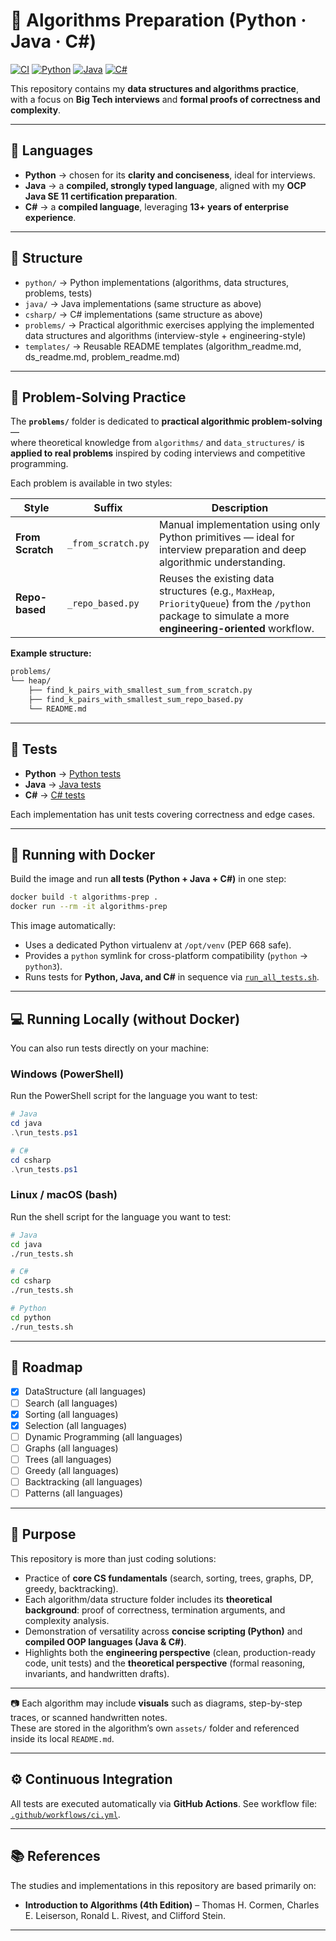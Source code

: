 # 🧮 Algorithms Preparation (Python · Java · C#)

[![CI](https://github.com/OLeandroRodrigues/algorithms-preparation/actions/workflows/ci.yml/badge.svg)](https://github.com/OLeandroRodrigues/algorithms-preparation/actions/workflows/ci.yml)
[![Python](https://img.shields.io/badge/Python-3.10%2B-blue.svg)](https://www.python.org/)
[![Java](https://img.shields.io/badge/Java-11-orange.svg)](https://www.oracle.com/java/)
[![C#](https://img.shields.io/badge/C%23-.NET%207-blueviolet.svg)](https://dotnet.microsoft.com/)

This repository contains my **data structures and algorithms practice**,  
with a focus on **Big Tech interviews** and **formal proofs of correctness and complexity**.

---

## 📌 Languages

- **Python** → chosen for its **clarity and conciseness**, ideal for interviews.  
- **Java**   → a **compiled, strongly typed language**, aligned with my **OCP Java SE 11 certification preparation**.  
- **C#**     → a **compiled language**, leveraging **13+ years of enterprise experience**.  

---

## 📂 Structure

- `python/`    → Python implementations (algorithms, data structures, problems, tests)
- `java/`      → Java implementations (same structure as above)
- `csharp/`    → C# implementations (same structure as above)
- `problems/`  → Practical algorithmic exercises applying the implemented data structures and algorithms (interview-style + engineering-style)
- `templates/` → Reusable README templates (algorithm_readme.md, ds_readme.md, problem_readme.md)

---

## 🧠 Problem-Solving Practice

The **`problems/`** folder is dedicated to **practical algorithmic problem-solving** —  
where theoretical knowledge from `algorithms/` and `data_structures/` is **applied to real problems** inspired by coding interviews and competitive programming.

Each problem is available in two styles:

| Style | Suffix | Description |
|--------|---------|-------------|
| **From Scratch** | `_from_scratch.py` | Manual implementation using only Python primitives — ideal for interview preparation and deep algorithmic understanding. |
| **Repo-based** | `_repo_based.py` | Reuses the existing data structures (e.g., `MaxHeap`, `PriorityQueue`) from the `/python` package to simulate a more **engineering-oriented** workflow. |

**Example structure:**
```bash
problems/
└── heap/
    ├── find_k_pairs_with_smallest_sum_from_scratch.py
    ├── find_k_pairs_with_smallest_sum_repo_based.py
    └── README.md
```
---

## 🧪 Tests

- **Python**  → [Python tests](./python/tests/)  
- **Java**    → [Java tests](./java/tests/)  
- **C#**      → [C# tests](./csharp/tests/)  

Each implementation has unit tests covering correctness and edge cases.  

---

## 🐳 Running with Docker

Build the image and run **all tests (Python + Java + C#)** in one step:

```bash
docker build -t algorithms-prep .
docker run --rm -it algorithms-prep
```

This image automatically:
- Uses a dedicated Python virtualenv at `/opt/venv` (PEP 668 safe).  
- Provides a `python` symlink for cross-platform compatibility (`python` → `python3`).  
- Runs tests for **Python, Java, and C#** in sequence via [`run_all_tests.sh`](./run_all_tests.sh).

---

## 💻 Running Locally (without Docker)

You can also run tests directly on your machine:

### Windows (PowerShell)

Run the PowerShell script for the language you want to test:

```powershell
# Java
cd java
.\run_tests.ps1

# C#
cd csharp
.\run_tests.ps1

```

### Linux / macOS (bash)

Run the shell script for the language you want to test:

```bash
# Java
cd java
./run_tests.sh

# C#
cd csharp
./run_tests.sh

# Python
cd python
./run_tests.sh
```

---

## 🚀 Roadmap

- [x] DataStructure (all languages)  
- [ ] Search (all languages)  
- [x] Sorting (all languages)  
- [x] Selection (all languages)  
- [ ] Dynamic Programming (all languages)
- [ ] Graphs (all languages)
- [ ] Trees (all languages)
- [ ] Greedy (all languages)
- [ ] Backtracking (all languages)
- [ ] Patterns (all languages)

---

## 🎯 Purpose

This repository is more than just coding solutions:  

- Practice of **core CS fundamentals** (search, sorting, trees, graphs, DP, greedy, backtracking).  
- Each algorithm/data structure folder includes its **theoretical background**: proof of correctness, termination arguments, and complexity analysis.  
- Demonstration of versatility across **concise scripting (Python)** and **compiled OOP languages (Java & C#)**.  
- Highlights both the **engineering perspective** (clean, production-ready code, unit tests) and the **theoretical perspective** (formal reasoning, invariants, and handwritten drafts).  

---

📷 Each algorithm may include **visuals** such as diagrams, step-by-step traces, or scanned handwritten notes.  
These are stored in the algorithm’s own `assets/` folder and referenced inside its local `README.md`.

--- 

## ⚙️ Continuous Integration

All tests are executed automatically via **GitHub Actions**.
See workflow file: [`.github/workflows/ci.yml`](.github/workflows/ci.yml).

---

## 📚 References 

The studies and implementations in this repository are based primarily on:

- **Introduction to Algorithms (4th Edition)** – Thomas H. Cormen, Charles E. Leiserson, Ronald L. Rivest, and Clifford Stein.

---